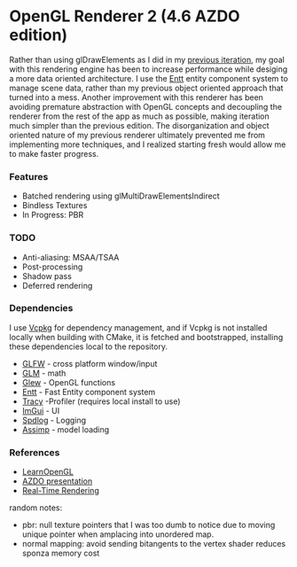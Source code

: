 # OpenGL Renderer 2 (4.6 AZDO edition)

Rather than using glDrawElements as I did in my
[previous iteration](https://github.com/tonadr1022:opengl_renderer), my goal
with this rendering engine has been to increase performance while desiging a
more data oriented architecture. I use the
[Entt](https://github.com/skypjack/entt) entity component system to manage scene
data, rather than my previous object oriented approach that turned into a mess.
Another improvement with this renderer has been avoiding premature abstraction
with OpenGL concepts and decoupling the renderer from the rest of the app as
much as possible, making iteration much simpler than the previous edition. The
disorganization and object oriented nature of my previous renderer ultimately
prevented me from implementing more techniques, and I realized starting fresh
would allow me to make faster progress.

### Features

- Batched rendering using glMultiDrawElementsIndirect
- Bindless Textures
- In Progress: PBR

### TODO

- Anti-aliasing: MSAA/TSAA
- Post-processing
- Shadow pass
- Deferred rendering

### Dependencies

I use [Vcpkg](https://github.com/microsoft/vcpkg) for dependency management, and
if Vcpkg is not installed locally when building with CMake, it is fetched and
bootstrapped, installing these dependencies local to the repository.

- [GLFW](https://github.com/glfw/glfw) - cross platform window/input
- [GLM](https://github.com/icaven/glm) - math
- [Glew](https://github.com/nigels-com/glew) - OpenGL functions
- [Entt](https://github.com/skypjack/entt) - Fast Entity component system
- [Tracy](git@github.com:wolfpld/tracy.git) -Profiler (requires local install to
  use)
- [ImGui](https://github.com/ocornut/imgui) - UI
- [Spdlog](https://github.com/gabime/spdlog) - Logging
- [Assimp](https://github.com/assimp/assimp) - model loading

### References

- [LearnOpenGL](https://learnopengl.com/Advanced-Lighting/Deferred-Shading)
- [AZDO presentation](https://www.gdcvault.com/play/1020791/Approaching-Zero-Driver-Overhead-in)
- [Real-Time Rendering](https://www.realtimerendering.com)

random notes:

- pbr: null texture pointers that I was too dumb to notice due to moving unique
  pointer when amplacing into unordered map.
- normal mapping: avoid sending bitangents to the vertex shader reduces sponza
  memory cost
